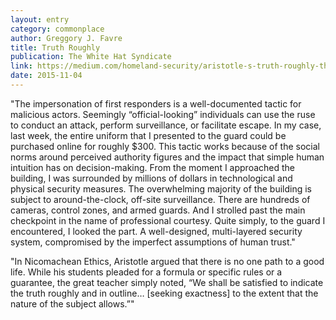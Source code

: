 ```yaml
---
layout: entry
category: commonplace
author: Greggory J. Favre
title: Truth Roughly
publication: The White Hat Syndicate
link: https://medium.com/homeland-security/aristotle-s-truth-roughly-the-impact-of-human-trust-e397d34f7dd0
date: 2015-11-04
---
```


"The impersonation of first responders is a well-documented tactic for malicious actors. Seemingly “official-looking” individuals can use the ruse to conduct an attack, perform surveillance, or facilitate escape. In my case, last week, the entire uniform that I presented to the guard could be purchased online for roughly $300. This tactic works because of the social norms around perceived authority figures and the impact that simple human intuition has on decision-making. From the moment I approached the building, I was surrounded by millions of dollars in technological and physical security measures. The overwhelming majority of the building is subject to around-the-clock, off-site surveillance. There are hundreds of cameras, control zones, and armed guards. And I strolled past the main checkpoint in the name of professional courtesy. Quite simply, to the guard I encountered, I looked the part. A well-designed, multi-layered security system, compromised by the imperfect assumptions of human trust."

"In Nicomachean Ethics, Aristotle argued that there is no one path to a good life. While his students pleaded for a formula or specific rules or a guarantee, the great teacher simply noted, “We shall be satisfied to indicate the truth roughly and in outline… [seeking exactness] to the extent that the nature of the subject allows.”"